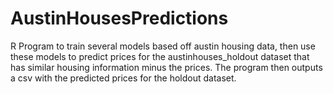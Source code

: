 # AustinHousesPredictions
R Program to train several models based off austin housing data, then use these models to predict prices for the austinhouses_holdout dataset that has similar housing information minus the prices. The program then outputs a csv with the predicted prices for the holdout dataset.
